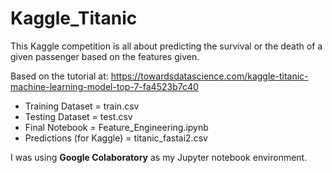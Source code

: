 # Kaggle_Titanic
This Kaggle competition is all about predicting the survival or the death of a given passenger based on the features given.

Based on the tutorial at: https://towardsdatascience.com/kaggle-titanic-machine-learning-model-top-7-fa4523b7c40

* Training Dataset = train.csv
* Testing Dataset = test.csv
* Final Notebook = Feature_Engineering.ipynb
* Predictions (for Kaggle) = titanic_fastai2.csv

I was using **Google Colaboratory** as my Jupyter notebook environment.
